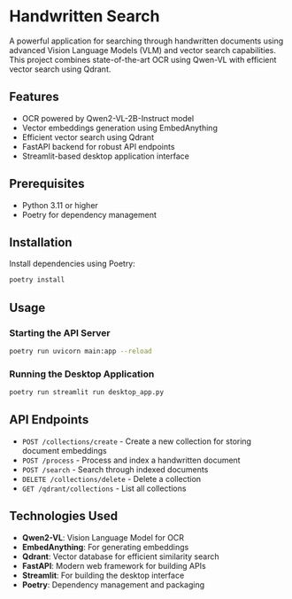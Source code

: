 # Handwritten Search

A powerful application for searching through handwritten documents using advanced Vision Language Models (VLM) and vector search capabilities. This project combines state-of-the-art OCR using Qwen-VL with efficient vector search using Qdrant.

## Features

- OCR powered by Qwen2-VL-2B-Instruct model
- Vector embeddings generation using EmbedAnything
- Efficient vector search using Qdrant
- FastAPI backend for robust API endpoints
- Streamlit-based desktop application interface

## Prerequisites

- Python 3.11 or higher
- Poetry for dependency management

## Installation

Install dependencies using Poetry:
```bash
poetry install
```

## Usage

### Starting the API Server

```bash
poetry run uvicorn main:app --reload
```

### Running the Desktop Application

```bash
poetry run streamlit run desktop_app.py
```

## API Endpoints

- `POST /collections/create` - Create a new collection for storing document embeddings
- `POST /process` - Process and index a handwritten document
- `POST /search` - Search through indexed documents
- `DELETE /collections/delete` - Delete a collection
- `GET /qdrant/collections` - List all collections

## Technologies Used

- **Qwen2-VL**: Vision Language Model for OCR
- **EmbedAnything**: For generating embeddings
- **Qdrant**: Vector database for efficient similarity search
- **FastAPI**: Modern web framework for building APIs
- **Streamlit**: For building the desktop interface
- **Poetry**: Dependency management and packaging
